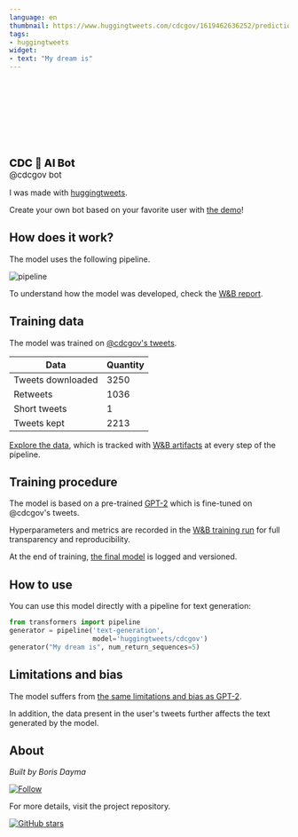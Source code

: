 ```yaml
---
language: en
thumbnail: https://www.huggingtweets.com/cdcgov/1619462636252/predictions.png
tags:
- huggingtweets
widget:
- text: "My dream is"
---
```


<div>
<div style="width: 132px; height:132px; border-radius: 50%; background-size: cover; background-image: url('https://pbs.twimg.com/profile_images/880104586211581952/KPwn1JyQ_400x400.jpg')">
</div>
<div style="margin-top: 8px; font-size: 19px; font-weight: 800">CDC 🤖 AI Bot </div>
<div style="font-size: 15px">@cdcgov bot</div>
</div>

I was made with [huggingtweets](https://github.com/borisdayma/huggingtweets).

Create your own bot based on your favorite user with [the demo](https://colab.research.google.com/github/borisdayma/huggingtweets/blob/master/huggingtweets-demo.ipynb)!

## How does it work?

The model uses the following pipeline.

![pipeline](https://github.com/borisdayma/huggingtweets/blob/master/img/pipeline.png?raw=true)

To understand how the model was developed, check the [W&B report](https://wandb.ai/wandb/huggingtweets/reports/HuggingTweets-Train-a-Model-to-Generate-Tweets--VmlldzoxMTY5MjI).

## Training data

The model was trained on [@cdcgov's tweets](https://twitter.com/cdcgov).

| Data | Quantity |
| --- | --- |
| Tweets downloaded | 3250 |
| Retweets | 1036 |
| Short tweets | 1 |
| Tweets kept | 2213 |

[Explore the data](https://wandb.ai/wandb/huggingtweets/runs/2salp8gg/artifacts), which is tracked with [W&B artifacts](https://docs.wandb.com/artifacts) at every step of the pipeline.

## Training procedure

The model is based on a pre-trained [GPT-2](https://huggingface.co/gpt2) which is fine-tuned on @cdcgov's tweets.

Hyperparameters and metrics are recorded in the [W&B training run](https://wandb.ai/wandb/huggingtweets/runs/3tncuzay) for full transparency and reproducibility.

At the end of training, [the final model](https://wandb.ai/wandb/huggingtweets/runs/3tncuzay/artifacts) is logged and versioned.

## How to use

You can use this model directly with a pipeline for text generation:

```python
from transformers import pipeline
generator = pipeline('text-generation',
                     model='huggingtweets/cdcgov')
generator("My dream is", num_return_sequences=5)
```

## Limitations and bias

The model suffers from [the same limitations and bias as GPT-2](https://huggingface.co/gpt2#limitations-and-bias).

In addition, the data present in the user's tweets further affects the text generated by the model.

## About

*Built by Boris Dayma*

[![Follow](https://img.shields.io/twitter/follow/borisdayma?style=social)](https://twitter.com/intent/follow?screen_name=borisdayma)

For more details, visit the project repository.

[![GitHub stars](https://img.shields.io/github/stars/borisdayma/huggingtweets?style=social)](https://github.com/borisdayma/huggingtweets)
